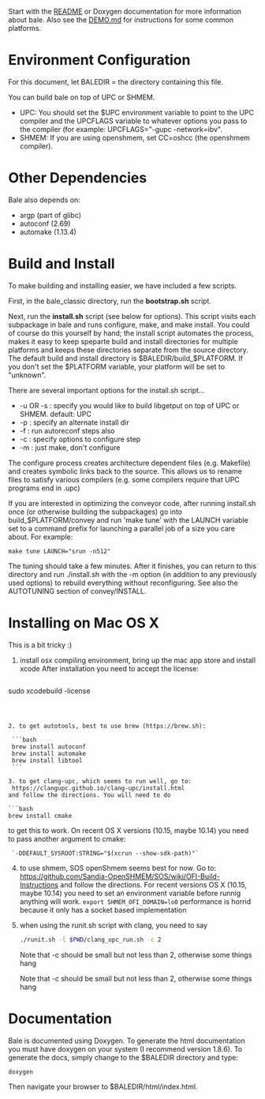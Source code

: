 Start with the [README](README.md) or Doxygen documentation for more information about bale. Also see the [DEMO.md](DEMO.md) for instructions for some common platforms.

# Environment Configuration

For this document, let BALEDIR = the directory containing this file.

You can build bale on top of UPC or SHMEM. 

- UPC:   You should set the $UPC environment variable to point to the UPC compiler and 
        the UPCFLAGS variable to whatever options you pass to the compiler (for example:
        UPCFLAGS="-gupc -network=ibv".
- SHMEM: If you are using openshmem, set CC=oshcc (the openshmem compiler).

# Other Dependencies
Bale also depends on:
- argp (part of glibc)
- autoconf (2.69)
- automake (1.13.4)


# Build and Install

To make building and installing easier, we have included a few scripts.

First, in the bale_classic directory, run the **bootstrap.sh** script.

Next, run the **install.sh** script (see below for options). This script visits each subpackage in bale and runs configure, make, and make install. You could of course do this yourself by hand; the install script automates the process, makes it easy to keep speparte build and install directories for multiple platforms and keeps these directories separate from the source directory. The default build and install directory is $BALEDIR/build_$PLATFORM. If you don't set the $PLATFORM variable, your platform will be set to "unknown". 

There are several important options for the install.sh script...

- -u OR -s : specify you would like to build libgetput on top of UPC or SHMEM. default: UPC
- -p : specify an alternate install dir
- -f : run autoreconf steps also
- -c : specify options to configure step
- -m : just make, don't configure


The configure process creates architecture dependent files (e.g. Makefile) and creates symbolic links back to the source. This allows us to rename files to satisfy various compilers (e.g. 
some compilers require that UPC programs end in .upc)

If you are interested in optimizing the conveyor code, after running install.sh
once (or otherwise building the subpackages) go into build_$PLATFORM/convey
and run 'make tune' with the LAUNCH variable set to a command prefix for
launching a parallel job of a size you care about.  For example:

    make tune LAUNCH="srun -n512"

The tuning should take a few minutes.  After it finishes, you can return to
this directory and run ./install.sh with the -m option (in addition to any
previously used options) to rebuild everything without reconfiguring.  See
also the AUTOTUNING section of convey/INSTALL.

# Installing on Mac OS X

This is a bit tricky :)
1. install osx compiling environment, bring up the mac app store and install xcode
   After installation you need to accept the license:

   ```bash
sudo xcodebuild -license
   ```
   
   
   
2. to get autotools, best to use brew (https://brew.sh):

    ```bash
    brew install autoconf
    brew install automake
    brew install libtool
    ```

3. to get clang-upc, which seems to run well, go to:
    https://clangupc.github.io/clang-upc/install.html
   and follow the directions. You will need to do

   ```bash
brew install cmake
   ```
   

to get this to work.  On recent OS X versions (10.15, maybe 10.14) you need
    to pass another argument to cmake:
    
     `-DDEFAULT_SYSROOT:STRING="$(xcrun --show-sdk-path)"`

4. to use shmem, SOS openShmem seems best for now.  Go to:
    https://github.com/Sandia-OpenSHMEM/SOS/wiki/OFI-Build-Instructions
   and follow the directions.  For recent versions OS X (10.15, maybe 10.14) you
   need to set an environment variable before runnig anything will work.
   `export SHMEM_OFI_DOMAIN=lo0`
   performance is horrid because it only has a socket based implementation

5. when using the runit.sh script with clang, you need to say
   
   ```bash
   ./runit.sh -l $PWD/clang_upc_run.sh -c 2
   ```
   
   Note that -c should be small but not less than 2, otherwise some things hang
   
   Note that -c should be small but not less than 2, otherwise some things hang

# Documentation 

Bale is documented using Doxygen. To generate the html documentation you must have 
doxygen on your system (I recommend version 1.8.6). To generate the docs, simply change
to the $BALEDIR directory and type:

`doxygen`

Then navigate your browser to $BALEDIR/html/index.html.
